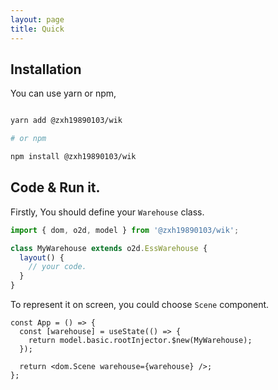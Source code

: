 ```yaml
---
layout: page
title: Quick
---
```


## Installation


You can use yarn or npm,

```sh

yarn add @zxh19890103/wik

# or npm

npm install @zxh19890103/wik

```

## Code & Run it.

Firstly, You should define your `Warehouse` class.

```ts
import { dom, o2d, model } from '@zxh19890103/wik';

class MyWarehouse extends o2d.EssWarehouse {
  layout() {
    // your code.
  }
}
```

To represent it on screen, you could choose `Scene` component.

```tsx
const App = () => {
  const [warehouse] = useState(() => {
    return model.basic.rootInjector.$new(MyWarehouse);
  });

  return <dom.Scene warehouse={warehouse} />;
};
```